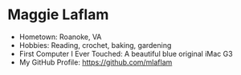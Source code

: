 # Maggie Laflam

<!-- ![Path to an image](myphoto.jpg) -->

- Hometown: Roanoke, VA
- Hobbies: Reading, crochet, baking, gardening
- First Computer I Ever Touched: A beautiful blue original iMac G3
- My GitHub Profile: https://github.com/mlaflam